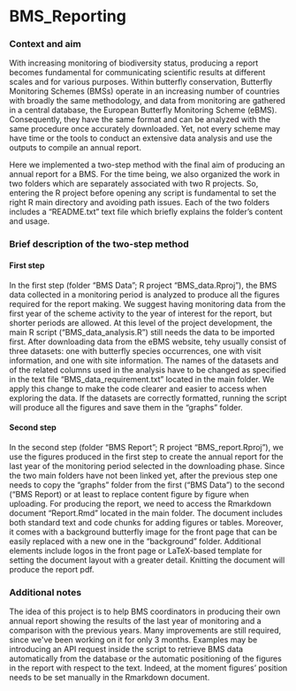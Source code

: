 # BMS_Reporting

### Context and aim
With increasing monitoring of biodiversity status, producing a report becomes fundamental for communicating scientific results at different scales and for various purposes. Within butterfly conservation, Butterfly Monitoring Schemes (BMSs) operate in an increasing number of countries with broadly the same methodology, and data from monitoring are gathered in a central database, the European Butterfly Monitoring Scheme (eBMS). Consequently, they have the same format and can be analyzed with the same procedure once accurately downloaded.  Yet, not every scheme may have time or the tools to conduct an extensive data analysis and use the outputs to compile an annual report. 

Here we implemented a two-step method with the final aim of producing an annual report for a BMS. For the time being, we also organized the work in two folders which are separately associated with two R projects. So, entering the R project before opening any script is fundamental to set the right R main directory and avoiding path issues. Each of the two folders includes a “README.txt” text file which briefly explains the folder’s content and usage. 

### Brief description of the two-step method

#### First step
In the first step (folder “BMS Data”; R project “BMS_data.Rproj”), the BMS data collected in a monitoring period is analyzed to produce all the figures required for the report making. We suggest having monitoring data from the first year of the scheme activity to the year of interest for the report, but shorter periods are allowed. At this level of the project development, the main R script (“BMS_data_analysis.R”) still needs the data to be imported first. After downloading data from the eBMS website, tehy usually consist of three datasets: one with butterfly species occurrences, one with visit information, and one with site information. The names of the datasets and of the related columns used in the analysis have to be changed as specified in the text file “BMS_data_requirement.txt” located in the main folder. We apply this change to make the code clearer and easier to access when exploring the data. If the datasets are correctly formatted, running the script will produce all the figures and save them in the “graphs” folder. 

#### Second step
In the second step (folder “BMS Report”; R project “BMS_report.Rproj”), we use the figures produced in the first step to create the annual report for the last year of the monitoring period selected in the downloading phase. Since the two main folders have not been linked yet, after the previous step one needs to copy the “graphs” folder from the first (“BMS Data”) to the second (“BMS Report) or at least to replace content figure by figure when uploading. For producing the report, we need to access the Rmarkdown document “Report.Rmd” located in the main folder. The document includes both standard text and code chunks for adding figures or tables. Moreover, it comes with a background butterfly image for the front page that can be easily replaced with a new one in the “background” folder. Additional elements include logos in the front page or LaTeX-based template for setting the document layout with a greater detail. Knitting the document will produce the report pdf. 

### Additional notes
The idea of this project is to help BMS coordinators in producing their own annual report showing the results of the last year of monitoring and a comparison with the previous years. Many improvements are still required, since we've been working on it for only 3 months. Examples may be introducing an API request inside the script to retrieve BMS data automatically from the database or the automatic positioning of the figures in the report with respect to the text. Indeed, at the moment figures’ position needs to be set manually in the Rmarkdown document. 
